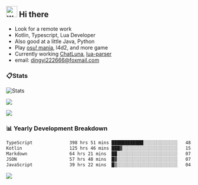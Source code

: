 ## <img alt="wave" src="https://raw.githubusercontent.com/MartinHeinz/MartinHeinz/master/wave.gif" width="30px"> Hi there

- Look for a remote work
- Kotlin, Typescript, Lua Developer
- Also good at a little Java, Python
- Play [osu! mania](https://osu.ppy.sh/users/29808669), l4d2, and more game
- Currently working [ChatLuna](https://github.com/ChatLunaLab), [lua-parser](https://github.com/dingyi222666/lua-parser)
- email: [dingyi222666@foxmail.com](mailto:dingyi222666@foxmail.com)

### 📋Stats

![Stats](https://github-readme-stats.vercel.app/api?username=dingyi222666&show_icons=true&icon_color=47A69E&title_color=47A69E&count_private=true)    

![](https://api.githubtrends.io/user/svg/dingyi222666/langs?time_range=one_year&include_private=True&loc_metric=changed&theme=classic)

![](http://github-profile-summary-cards.vercel.app/api/cards/productive-time?username=dingyi222666&theme=nord_dark&utcOffset=8)

### 📊 Yearly Development Breakdown

<!--START_SECTION:waka-->

```txt
TypeScript              398 hrs 51 mins ████████████░░░░░░░░░░░░░   48.50 %
Kotlin                  125 hrs 46 mins ███▓░░░░░░░░░░░░░░░░░░░░░   15.29 %
Markdown                64 hrs 21 mins  ██░░░░░░░░░░░░░░░░░░░░░░░   07.83 %
JSON                    57 hrs 48 mins  █▓░░░░░░░░░░░░░░░░░░░░░░░   07.03 %
JavaScript              39 hrs 22 mins  █▒░░░░░░░░░░░░░░░░░░░░░░░   04.79 %
```

<!--END_SECTION:waka-->

![](https://komarev.com/ghpvc/?username=dingyi222666)
